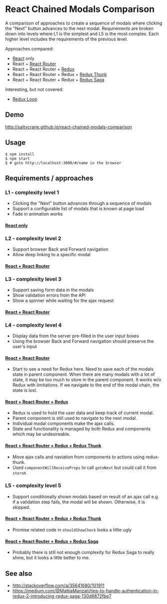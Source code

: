# React Chained Modals Comparison

A comparison of approaches to create a sequence of modals where clicking the "Next"
button advances to the next modal. Requirements are broken down into levels where
L1 is the simplest and L5 is the most complex. Each higher level includes the
requirements of the previous level.

Approaches compared:

 - [React](https://facebook.github.io/react/) only
 - React + [React Router](https://github.com/reactjs/react-router)
 - React + React Router + [Redux](https://github.com/reactjs/redux)
 - React + React Router + Redux + [Redux Thunk](https://github.com/gaearon/redux-thunk)
 - React + React Router + Redux + [Redux Saga](https://github.com/yelouafi/redux-saga)

Interesting, but not covered:

 - [Redux Loop](https://github.com/raisemarketplace/redux-loop)
 
## Demo

http://saltycrane.github.io/react-chained-modals-comparison
 
## Usage

    $ npm install
    $ npm start
    $ # goto http://localhost:3000/#/name in the browser

## Requirements / approaches

### L1 - complexity level 1

 - Clicking the "Next" button advances through a sequence of modals
 - Support a configurable list of modals that is known at page load
 - Fade in animation works

#### [React only](/src/L1.react)
 
### L2 - complexity level 2

 - Support browser Back and Forward navigation
 - Allow deep linking to a specific modal

#### [React + React Router](/src/L2.react.router)
 
### L3 - complexity level 3

 - Support saving form data in the modals
 - Show validation errors from the API
 - Show a spinner while waiting for the ajax request

#### [React + React Router](/src/L3.react.router)

### L4 - complexity level 4

 - Display data from the server pre-filled in the user input boxes
 - Using the browser Back and Forward navigation should preserve the user's input
 
#### [React + React Router](/src/L4.react.router)

 - Start to see a need for Redux here. Need to save each of the modals state in parent component.
   When there are many modals with a lot of state, it may be too much to store in the parent component.
   It works w/o Redux with limitations. If we navigate to the end of the modal chain, the state is lost.

#### [React + React Router + Redux](/src/L4.react.router.redux)

 - Redux is used to hold the user data and keep track of current modal.
 - Parent component is still used to navigate to the next modal.
 - Individual modal components make the ajax calls.
 - State and functionality is managed by both Redux and components which may be undesireable.

#### [React + React Router + Redux + Redux Thunk](/src/L4.react.router.redux.thunk)

 - Move ajax calls and naviation from components to actions using redux-thunk.
 - Used `componentWillReceiveProps` to call `gotoNext` but could call it from `storeX`

### L5 - complexity level 5

 - Support conditionally shown modals based on result of an ajax call
   e.g. if a validation step fails, the modal will be shown. Otherwise, it is skipped.

#### [React + React Router + Redux + Redux Thunk](/src/L5.react.router.redux.thunk)

 - Promise related code in `shouldShowCheck` looks a little ugly

#### [React + React Router + Redux + Redux Saga](/src/L5.react.router.redux.saga)

 - Probably there is still not enough complexity for Redux Saga to really shine,
   but it looks a little better to me.

## See also

 - http://stackoverflow.com/a/35641680/101911
 - https://medium.com/@MattiaManzati/tips-to-handle-authentication-in-redux-2-introducing-redux-saga-130d6872fbe7
